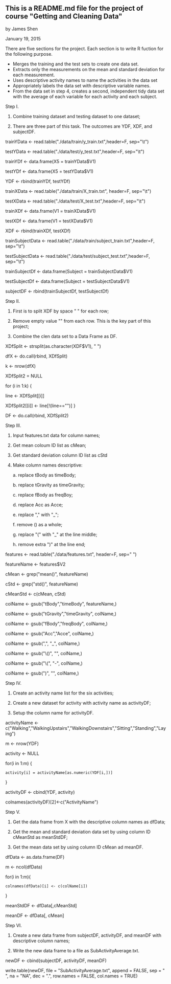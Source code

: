 ## This is a README.md file for the project of course "Getting and Cleaning Data"

by James Shen

January 19, 2015

There are five sections for the project. Each section is to write R fuction 
for the following purpose. 

* Merges the training and the test sets to create one data set.
*	Extracts only the measurements on the mean and standard deviation for each measurement.
*	Uses descriptive activity names to name the activities in the data set
*	Appropriately labels the data set with descriptive variable names.
*	From the data set in step 4, creates a second, independent tidy data set with the average of each variable for each activity and each subject.

Step I.

1. Combine training dataset and testing dataset to one dataset;

2. There are three part of this task. The outcomes are YDF, XDF, and subjectDF.

trainYData <- read.table("./data/train/y_train.txt",header=F, sep="\t")

testYData <- read.table("./data/test/y_test.txt",header=F, sep="\t")

trainYDf <- data.frame(X5 = trainYData$V1)

testYDf <- data.frame(X5 = testYData$V1)

YDF <- rbind(trainYDf, testYDf)

trainXData <- read.table("./data/train/X_train.txt", header=F, sep="\t")

testXData <- read.table("./data/test/X_test.txt",header=F, sep="\t")

trainXDf <- data.frame(V1 = trainXData$V1)

testXDf <- data.frame(V1 = testXData$V1)

XDF <- rbind(trainXDf, testXDf)

trainSubjectData <- read.table("./data/train/subject_train.txt",header=F, sep="\t")

testSubjectData <- read.table("./data/test/subject_test.txt",header=F, sep="\t")

trainSubjectDf <- data.frame(Subject = trainSubjectData$V1)

testSubjectDf <- data.frame(Subject = testSubjectData$V1)

subjectDF <- rbind(trainSubjectDf, testSubjectDf)

Step II.

1. First is to split XDF by space " " for each row;

2. Remove empty value "" from each row. This is the key part of this project;

3. Combine the clen data set to a Data Frame as DF.

XDfSplit <- strsplit(as.character(XDF$V1), " ")

dfX <- do.call(rbind, XDfSplit)

k <- nrow(dfX)

XDfSplit2 = NULL

for (i in 1:k) {

  line <- XDfSplit[[i]]
  
  XDfSplit2[[i]] <- line[!(line=="")]
}

DF <- do.call(rbind, XDfSplit2)

Step III.

1. Input features.txt data for column names;

2. Get mean coloum ID list as cMean;

3. Get standard deviation column ID list as cStd

4. Make column names descriptive:

   a. replace tBody as timeBody;

   b. replace tGravity as timeGravity;

   c. replace fBody as freqBoy;

   d. replace Acc as Acce;

   e. replace "," with "_";

   f. remove () as a whole;

   g. replace "(" with "_" at the line middle;

   h. remove extra ")" at the line end;
   
features <- read.table("./data/features.txt", header=F, sep=" ")

featureName <- features$V2

cMean <- grep("mean()", featureName)

cStd <- grep("std()", featureName)

cMeanStd <- c(cMean, cStd)

colName <- gsub("tBody","timeBody", featureName,)

colName <- gsub("tGravity","timeGravity", colName,)

colName <- gsub("fBody","freqBody", colName,)

colName <- gsub("Acc","Acce", colName,)

colName <- gsub(",", "_", colName,)

colName <- gsub("\\()", "", colName,)

colName <- gsub("\\(", "-", colName,)

colName <- gsub(")", "", colName,)

Step IV.

1. Create an activity name list for the six activities;

2. Create a new dataset for activity with activity name as activityDF;

3. Setup the column name for activityDF.

activityName <- c("Walking","WalkingUpstairs","WalkingDownstairs","Sitting","Standing","Laying")

m <- nrow(YDF)

activity <- NULL

for(i in 1:m) {

	activity[i] = activityName[as.numeric(YDF[i,])]
}

activityDF <- cbind(YDF, activity)

colnames(activityDF)[2]<-c("ActivityName")

Step V.

1. Get the data frame from X with the descriptive column names as dfData;

2. Get the mean and standard deviation data set by using column ID cMeanStd as meanStdDF;

3. Get the mean data set by using column ID cMean ad meanDF.

dfData <- as.data.frame(DF)

m <- ncol(dfData)

for(i in 1:m){

	colnames(dfData)[i] <- c(colName[i])
	
}

meanStdDF <- dfData[,cMeanStd]

meanDF <- dfData[, cMean]

Step VI.

1. Create a new data frame from subjectDF, activityDF, and meanDF with descriptive column names;

2. Write the new data frame to a file as SubActivityAverage.txt.

newDF <- cbind(subjectDF, activityDF, meanDF)

write.table(newDF, file = "SubActivityAverage.txt", 
append = FALSE, sep = " ", na = "NA", dec = ".", 
row.names = FALSE, col.names = TRUE)

